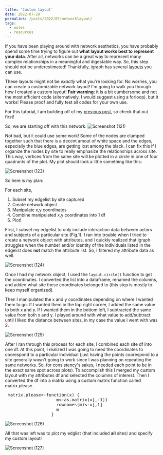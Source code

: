 ```yaml
---
title: 'Custom layout'
date: 2022-07-29
permalink: /posts/2022/07/networklayout/
tags:
  - notes
  - resources
---
```

If you have been playing around with network aesthetics, you have probably spend some time trying to figure out **what layout works best to represent your data**. After all, networks can be a great way to represent many complex relationships in a meaningful and digestable way. So, this step should not be underestimated! Thankfully, igraph has several [layouts](https://r-graph-gallery.com/247-network-chart-layouts.html) you can use. 

These layouts might not be _exactly_ what you're looking for. No worries, you can create a customizable network layout! I'm going to walk you through how I created a custom layout! **Fair warning:** it is a bit cumbersome and not the most efficient code (alternatively, I would suggest using a forloop), but it works! Please proof and fully test all codes for your own use.

For this tutorial, I am building off of my [previous post](https://claireloconnell.github.io/posts/2022/07/networkaesthetics/), so check that out first! 

So, we are starting off with this network: 
![Screenshot (121)](https://user-images.githubusercontent.com/78130420/181688859-e62e1ca1-0be1-4255-96a9-c8762f4d0c96.png)

Not bad, but it could use some work! Some of the nodes are clumped together such that there is a decent amout of white space and the edges, especially the blue edges, are getting lost among the black. I can fix this if I organize the nodes by site to really emphasize the relationships across site. This way, vertices from the same site will be plotted in a circle in one of four quadrants of the plot. My plot should look a little something like this:

![Screenshot (123)](https://user-images.githubusercontent.com/78130420/181693930-d111434e-bfd2-468a-80dc-2b4164572ab9.png)

So here is my plan:

For each site,
1. Subset my edgelist by site captured 
2. Create network object 
3. Manipulate x,y coordinates 
4. Combine manipulated x,y coordinates into 1 df
5. Plot! 

First, I subset my edgelist to only include interaction data between actors and subjects of a particular site (Fig.1). I ran into trouble when I tried to create a network object with attributes, and I quickly realized that igraph struggles when the number and/or identity of the individuals listed in the edgelist does **not** match the attribute list. So, I filtered my attribute data as well. 

![Screenshot (124)](https://user-images.githubusercontent.com/78130420/181697293-60ab15ba-7660-4bdf-b2bf-98614886e6fc.png)

Once I had my network object, I used the `layout.circle()` function to get the coordinates. I converted the list into a dataframe, renamed the columns, and added what site these coordinates belonged to (this step is mostly to keep myself organized). 

Then I manipulated the x and y coordinates depending on where I wanted them to go. If I wanted them in the top right corner, I added the same value to both x and y. If I wanted them in the bottom left, I subtracted the same value from both x and y. I played around with what value to add/subtract until I liked the distance between sites, in my case the value I went with was 2.

![Screenshot (125)](https://user-images.githubusercontent.com/78130420/181697398-81929b16-2c7d-4971-a3c2-760fae42709f.png)

After I ran through this process for each site, I combined each site df into one df. At this point, I realized I was going to need the coordinates to coorespond to a particular individual (just having the points coorespond to a site generally wasn't going to work since I was planning on repeating the same networks. So, for consistency's sakes, I needed each point to be in the exact same spot across plots). To accomplish this I merged my custom layout with my attributes df and selected the columns of interest. Then I converted the df into a matrix using a custom matrix function called matrix.please.
<pre>
 matrix.please<-function(x) {
                    m<-as.matrix(x[,-1])
                    rownames(m)<-x[,1]
                    m
                  }
</pre>
![Screenshot (126)](https://user-images.githubusercontent.com/78130420/181697475-efe10c0c-8243-45c6-9139-4dc0e3ac2d14.png)

All that was left was to plot my edglist (that included **all** sites) and specify my custom layout! 

![Screenshot (127)](https://user-images.githubusercontent.com/78130420/181697570-d1116088-b2f2-454c-91df-948749efd794.png)



